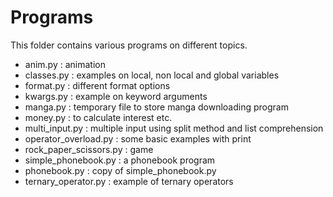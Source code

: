 # Programs

This folder contains various programs on different topics.

- anim.py : animation
- classes.py : examples on local, non local and global variables
- format.py : different format options
- kwargs.py : example on keyword arguments
- manga.py : temporary file to store manga downloading program
- money.py : to calculate interest etc.
- multi_input.py : multiple input using split method and list comprehension
- operator_overload.py : some basic examples with print
- rock_paper_scissors.py : game 
- simple_phonebook.py : a phonebook program
- phonebook.py : copy of simple_phonebook.py
- ternary_operator.py : example of ternary operators
